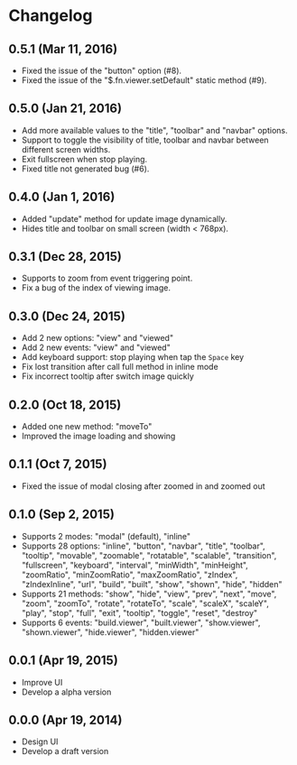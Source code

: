 # Changelog


## 0.5.1 (Mar 11, 2016)

- Fixed the issue of the "button" option (#8).
- Fixed the issue of the "$.fn.viewer.setDefault" static method (#9).


## 0.5.0 (Jan 21, 2016)

- Add more available values to the "title", "toolbar" and "navbar" options.
- Support to toggle the visibility of title, toolbar and navbar between different screen widths.
- Exit fullscreen when stop playing.
- Fixed title not generated bug (#6).


## 0.4.0 (Jan 1, 2016)

- Added "update" method for update image dynamically.
- Hides title and toolbar on small screen (width < 768px).


## 0.3.1 (Dec 28, 2015)

- Supports to zoom from event triggering point.
- Fix a bug of the index of viewing image.


## 0.3.0 (Dec 24, 2015)

- Add 2 new options: "view" and "viewed"
- Add 2 new events: "view" and "viewed"
- Add keyboard support: stop playing when tap the `Space` key
- Fix lost transition after call full method in inline mode
- Fix incorrect tooltip after switch image quickly


## 0.2.0 (Oct 18, 2015)

- Added one new method: "moveTo"
- Improved the image loading and showing


## 0.1.1 (Oct 7, 2015)

- Fixed the issue of modal closing after zoomed in and zoomed out


## 0.1.0 (Sep 2, 2015)

- Supports 2 modes: "modal" (default), "inline"
- Supports 28 options: "inline", "button", "navbar", "title", "toolbar", "tooltip", "movable", "zoomable", "rotatable", "scalable", "transition", "fullscreen", "keyboard", "interval", "minWidth", "minHeight", "zoomRatio", "minZoomRatio", "maxZoomRatio", "zIndex", "zIndexInline", "url", "build", "built", "show", "shown", "hide", "hidden"
- Supports 21 methods: "show", "hide", "view", "prev", "next", "move", "zoom", "zoomTo", "rotate", "rotateTo", "scale", "scaleX", "scaleY", "play", "stop", "full", "exit", "tooltip", "toggle", "reset", "destroy"
- Supports 6 events: "build.viewer", "built.viewer", "show.viewer", "shown.viewer", "hide.viewer", "hidden.viewer"


## 0.0.1 (Apr 19, 2015)

- Improve UI
- Develop a alpha version


## 0.0.0 (Apr 19, 2014)

- Design UI
- Develop a draft version

